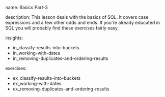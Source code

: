 name: Basics Part-3

description: This lesson deals with the basics of SQL. It covers case expressions and a few other odds and ends. If you're already educated in SQL you will probably find these exercises fairly easy.

insights:
  - in_classify-results-into-buckets
  - in_working-with-dates
  - in_removing-duplicates-and-ordering-results

exercises:
  - ex_classify-results-into-buckets
  - ex_working-with-dates
  - ex_removing-duplicates-and-ordering-results

